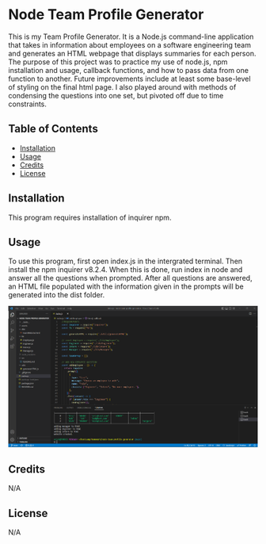 # Node Team Profile Generator

This is my Team Profile Generator.  It is a Node.js command-line application that takes in information about employees on a software engineering team and generates an HTML webpage that displays summaries for each person.  The purpose of this project was to practice my use of node.js, npm installation and usage, callback functions, and how to pass data from one function to another.  Future improvements include at least some base-level of styling on the final html page.  I also played around with methods of condensing the questions into one set, but pivoted off due to time constraints.

## Table of Contents

- [Installation](#installation)
- [Usage](#usage)
- [Credits](#credits)
- [License](#license)

## Installation

This program requires installation of inquirer npm.

## Usage

To use this program, first open index.js in the intergrated terminal.  Then install the npm inquirer v8.2.4.  When this is done, run index in node and answer all the questions when prompted.  After all questions are answered, an HTML file populated with the information given in the prompts will be generated into the dist folder.  

[![Tutorial](./assets/images/tutor-img.png)](https://user-images.githubusercontent.com/117387546/209268364-fbfc2f08-ea11-40b1-acf4-0c7dbe73b16d.mp4)

## Credits

N/A

## License

N/A
